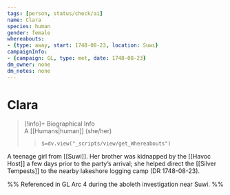 ```yaml
---
tags: [person, status/check/ai]
name: Clara
species: human
gender: female
whereabouts:
- {type: away, start: 1748-08-23, location: Suwi}
campaignInfo:
- {campaign: GL, type: met, date: 1748-08-23}
dm_owner: none
dm_notes: none
---
```

# Clara
>[!info]+ Biographical Info  
> A [[Humans|human]] (she/her)  
>> `$=dv.view("_scripts/view/get_Whereabouts")`

A teenage girl from [[Suwi]]. Her brother was kidnapped by the [[Havoc Host]] a few days prior to the party’s arrival; she helped direct the [[Silver Tempests]] to the nearby lakeshore logging camp (DR 1748-08-23).

%%
Referenced in GL Arc 4 during the aboleth investigation near Suwi.
%%
